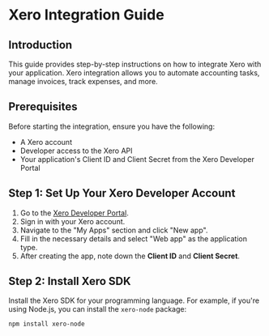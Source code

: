 # Xero Integration Guide

## Introduction

This guide provides step-by-step instructions on how to integrate Xero with your application. Xero integration allows you to automate accounting tasks, manage invoices, track expenses, and more.

## Prerequisites

Before starting the integration, ensure you have the following:
- A Xero account
- Developer access to the Xero API
- Your application's Client ID and Client Secret from the Xero Developer Portal

## Step 1: Set Up Your Xero Developer Account

1. Go to the [Xero Developer Portal](https://developer.xero.com/).
2. Sign in with your Xero account.
3. Navigate to the "My Apps" section and click "New app".
4. Fill in the necessary details and select "Web app" as the application type.
5. After creating the app, note down the **Client ID** and **Client Secret**.

## Step 2: Install Xero SDK

Install the Xero SDK for your programming language. For example, if you're using Node.js, you can install the `xero-node` package:

```bash
npm install xero-node
